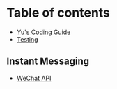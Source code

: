 # Table of contents

* [Yu's Coding Guide](README.md)
* [Testing](testing.md)

## Instant Messaging

* [WeChat API](instant-messaging/wechat-api.md)

